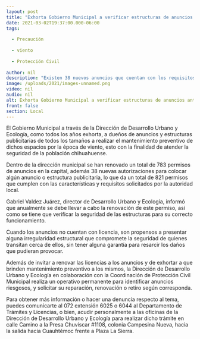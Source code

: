 ```yaml
---
layout: post
title: "Exhorta Gobierno Municipal a verificar estructuras de anuncios ante temporada de viento"
date: 2021-03-02T19:37:00.000-06:00
tags:
  
  - Precaución
  
  - viento
  
  - Protección Civil
  
author: nil
description: "Existen 38 nuevos anuncios que cuentan con los requisitos"
image: /uploads/2021/images-unnamed.png
video: nil
audio: nil
alt: Exhorta Gobierno Municipal a verificar estructuras de anuncios ante temporada de viento
front: false
section: Local
---
```


El Gobierno Municipal a través de la Dirección de Desarrollo Urbano y Ecología, como todos los años exhorta, a dueños de anuncios y estructuras publicitarias de todos los tamaños a realizar el mantenimiento preventivo de dichos espacios por la época de viento, esto con la finalidad de atender la seguridad de la población chihuahuense.

Dentro de la dirección municipal se han renovado un total de 783 permisos de anuncios en la capital, además 38 nuevas autorizaciones para colocar algún anuncio o estructura publicitaria, lo que da un total de 821 permisos que cumplen  con las características y requisitos solicitados por la autoridad local.

Gabriel Valdez Juárez, director de Desarrollo Urbano y Ecología, informó que anualmente se debe llevar a cabo la renovación de este permiso, así como se tiene que verificar la seguridad de las estructuras para su correcto funcionamiento.

Cuando los anuncios no cuentan con licencia, son propensos a presentar alguna irregularidad estructural que compromete la seguridad de quienes transitan cerca de ellos, sin tener alguna garantía para resarcir los daños que pudieran provocar.

Además de invitar a renovar las licencias a los anuncios y de exhortar a que brinden mantenimiento preventivo a los mismos, la Dirección de Desarrollo Urbano y Ecología en colaboración con la Coordinación de Protección Civil Municipal realiza un operativo permanente para identificar anuncios riesgosos, y solicitar su reparación, renovación o retiro según corresponda.

Para obtener más información o hacer una denuncia respecto al tema, puedes comunicarte al 072 extensión 6025 o 6044  al Departamento de Trámites y Licencias, o bien, acudir personalmente a las oficinas de la Dirección de Desarrollo Urbano y Ecología  para realizar dicho trámite en calle Camino a la Presa Chuvíscar #1108, colonia Campesina Nueva, hacia la salida hacia Cuauhtémoc frente a Plaza La Sierra.